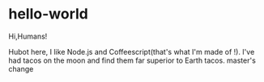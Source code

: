 # hello-world

Hi,Humans!

Hubot here, I like Node.js and Coffeescript(that's what I'm made of !).
I've had tacos on the moon and find them far superior to Earth tacos.
master's change

